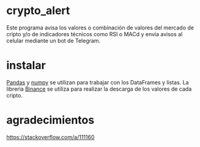 # crypto_alert
Este programa avisa los valores o combinación de valores del mercado de cripto y/o de indicadores técnicos como RSI o MACd y envía avisos al celular mediante un bot de Telegram.
# instalar
[Pandas](https://pandas.pydata.org/) y [numpy](https://numpy.org/install/) se utilizan para trabajar con los DataFrames y listas.
La librerìa [Binance](https://pypi.org/project/python-binance/) se utiliza para realizar la descarga de los valores de cada cripto.

# agradecimientos 
https://stackoverflow.com/a/111160
